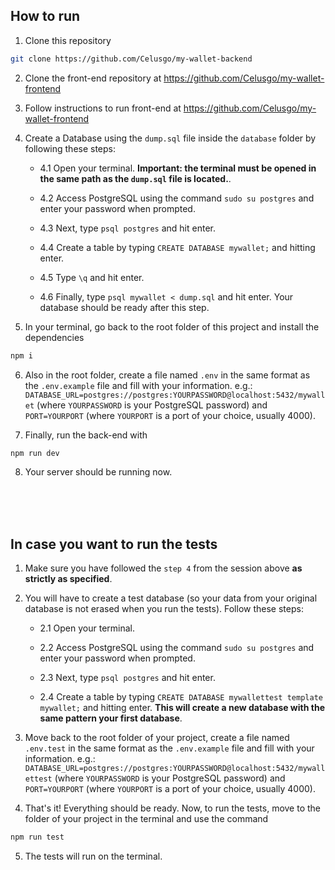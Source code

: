 ## How to run

1. Clone this repository
```bash
git clone https://github.com/Celusgo/my-wallet-backend
```
2. Clone the front-end repository at https://github.com/Celusgo/my-wallet-frontend
3. Follow instructions to run front-end at https://github.com/Celusgo/my-wallet-frontend
4. Create a Database using the ``dump.sql`` file inside the ``database`` folder by following these steps:

    - 4.1 Open your terminal. **Important: the terminal must be opened in the same path as the ``dump.sql`` file is located.**.

    - 4.2 Access PostgreSQL using the command ``sudo su postgres`` and enter your password when prompted.

    - 4.3 Next, type ``psql postgres`` and hit enter.

    - 4.4 Create a table by typing ``CREATE DATABASE mywallet;`` and hitting enter.

    - 4.5 Type ``\q`` and hit enter.

    - 4.6 Finally, type ```psql mywallet < dump.sql``` and hit enter. Your database should be ready after this step.

5. In your terminal, go back to the root folder of this project and install the dependencies
```bash
npm i
```

6. Also in the root folder, create a file named ``.env`` in the same format as the ``.env.example`` file and fill with your information. e.g.: ``DATABASE_URL=postgres://postgres:YOURPASSWORD@localhost:5432/mywallet`` (where ``YOURPASSWORD`` is your PostgreSQL password) and ``PORT=YOURPORT`` (where ``YOURPORT`` is a port of your choice, usually 4000).

7. Finally, run the back-end with
```bash
npm run dev
```
8. Your server should be running now.
<br/>
<br/>
<br/>

## In case you want to run the tests

1. Make sure you have followed the ``step 4`` from the session above **as strictly as specified**.

2. You will have to create a test database (so your data from your original database is not erased when you run the tests). Follow these steps:

    - 2.1 Open your terminal.

    - 2.2 Access PostgreSQL using the command ``sudo su postgres`` and enter your password when prompted.

    - 2.3 Next, type ``psql postgres`` and hit enter.

    - 2.4 Create a table by typing ``CREATE DATABASE mywallettest template mywallet;`` and hitting enter. **This will create a new database with the same pattern your first database**.

3. Move back to the root folder of your project, create a file named ``.env.test`` in the same format as the ``.env.example`` file and fill with your information. e.g.: ``DATABASE_URL=postgres://postgres:YOURPASSWORD@localhost:5432/mywallettest`` (where ``YOURPASSWORD`` is your PostgreSQL password) and ``PORT=YOURPORT`` (where ``YOURPORT`` is a port of your choice, usually 4000).    

4. That's it! Everything should be ready. Now, to run the tests, move to the folder of your project in the terminal and use the command
```bash
npm run test
```

5. The tests will run on the terminal.



